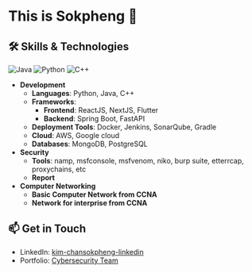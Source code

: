 # This is Sokpheng 👋

## 🛠 Skills & Technologies

![Java](https://img.shields.io/badge/Java-ED8B00?style=for-the-badge&logo=java&logoColor=white)
![Python](https://img.shields.io/badge/Python-3776AB?style=for-the-badge&logo=python&logoColor=white)
![C++](https://img.shields.io/badge/C++-00599C?style=for-the-badge&logo=cplusplus&logoColor=white)
- **Development**
  - **Languages**: Python, Java, C++
  - **Frameworks**:
    - **Frontend**: ReactJS, NextJS, Flutter
    - **Backend**: Spring Boot, FastAPI
  - **Deployment Tools**: Docker, Jenkins, SonarQube, Gradle
  - **Cloud**: AWS, Google cloud
  - **Databases**: MongoDB, PostgreSQL
- **Security**
  - **Tools**: namp, msfconsole, msfvenom, niko, burp suite, etterrcap, proxychains, etc
  - **Report**
- **Computer Networking**
  - **Basic Computer Network from CCNA**
  - **Network for interprise from CCNA**


## 📫 Get in Touch
- LinkedIn: [kim-chansokpheng-linkedin](https://www.linkedin.com/in/kim-chansokpheng-6b6513267/)
- Portfolio: [Cybersecurity Team](https://cyber-stad.vercel.app/)
